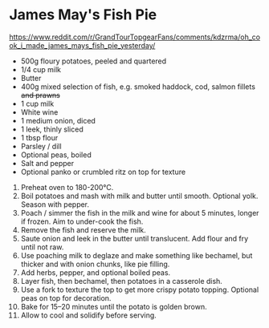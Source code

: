 # James May's Fish Pie

https://www.reddit.com/r/GrandTourTopgearFans/comments/kdzrma/oh_cook_i_made_james_mays_fish_pie_yesterday/

[//]: # (todo: https://thehappyfoodie.co.uk/recipes/luxury-smoked-fish-pie/)

* 500g floury potatoes, peeled and quartered
* 1/4 cup milk
* Butter
* 400g mixed selection of fish, e.g. smoked haddock, cod, salmon fillets ~~and prawns~~
* 1 cup milk
* White wine
* 1 medium onion, diced
* 1 leek, thinly sliced
* 1 tbsp flour
* Parsley / dill
* Optional peas, boiled
* Salt and pepper
* Optional panko or crumbled ritz on top for texture

1. Preheat oven to 180-200°C.
2. Boil potatoes and mash with milk and butter until smooth. Optional yolk. Season with pepper.
3. Poach / simmer the fish in the milk and wine for about 5 minutes, longer if frozen. Aim to under-cook the fish.
4. Remove the fish and reserve the milk.
5. Saute onion and leek in the butter until translucent. Add flour and fry until not raw.
6. Use poaching milk to deglaze and make something like bechamel, but thicker and with onion chunks, like pie filling.
7. Add herbs, pepper, and optional boiled peas.
8. Layer fish, then bechamel, then potatoes in a casserole dish.
9. Use a fork to texture the top to get more crispy potato topping. Optional peas on top for decoration.
10. Bake for 15–20 minutes until the potato is golden brown.
11. Allow to cool and solidify before serving.